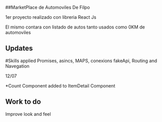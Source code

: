 ##MarketPlace de Automoviles De Filpo

1er proyecto realizado con libreria React Js

El mismo contara con listado de autos tanto usados como 0KM de automoviles


## Updates

#Skills applied
Promises, asincs, MAPS, conexions fakeApi, Routing and Navegation

12/07

*Count Component added to ItemDetail Component

## Work to do

Improve look and feel